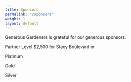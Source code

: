 ```yaml
---
title: Sponsors
permalink: "/sponsors"
weight: 1
layout: default
---
```


Generous Gardeners is grateful for our generous sponsors.

Partner Level $2,500 for Stacy Boulevard or

Platinum

Gold

Silver

